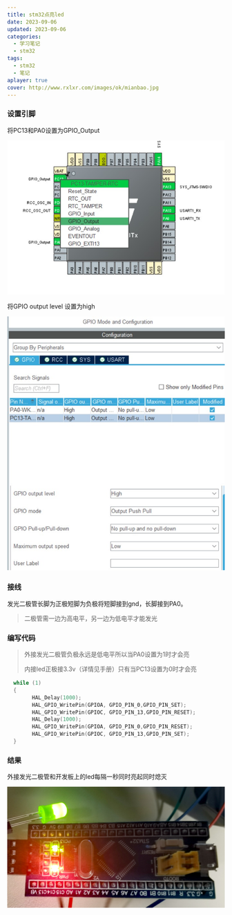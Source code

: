 ```yaml
---
title: stm32点亮led
date: 2023-09-06
updated: 2023-09-06
categories: 
  - 学习笔记
  - stm32
tags:
  - stm32
  - 笔记
aplayer: true
cover: http://www.rxlxr.com/images/ok/mianbao.jpg
---
```


### 设置引脚

将PC13和PA0设置为GPIO_Output

![](./pin.jpg)

将GPIO output level 设置为high

![](./level.jpg)

### 接线

发光二极管长脚为正极短脚为负极将短脚接到gnd，长脚接到PA0。

> 二极管需一边为高电平，另一边为低电平才能发光

### 编写代码

> 外接发光二极管负极永远是低电平所以当PA0设置为1时才会亮
>
> 内接led正极接3.3v（详情见手册）只有当PC13设置为0时才会亮

```c
  while (1)
  {
		HAL_Delay(1000);
		HAL_GPIO_WritePin(GPIOA, GPIO_PIN_0,GPIO_PIN_SET);
		HAL_GPIO_WritePin(GPIOC, GPIO_PIN_13,GPIO_PIN_RESET);
		HAL_Delay(1000);
		HAL_GPIO_WritePin(GPIOA, GPIO_PIN_0,GPIO_PIN_RESET);
		HAL_GPIO_WritePin(GPIOC, GPIO_PIN_13,GPIO_PIN_SET);
  }
```

### 结果

外接发光二极管和开发板上的led每隔一秒同时亮起同时熄灭

![](./result.jpg)
